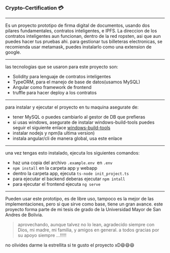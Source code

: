 ###  Crypto-Certification :credit_card:

------------

Es un proyecto prototipo de firma digital de documentos, usando dos pilares fundamentales, contratos inteligentes, e IPFS.
La direccion de los contratos inteligentes aun funcionan, dentro de la red ropsten, asi que aun puedes hacer tus pruebas ahi.
para gestionar tus billeteras electronicas, se recomienda usar metamask, puedes instalarlo como una extension de google.

------------


las tecnologias que se usaron para este proyecto son:
- Solidity para lenguaje de contratos inteligentes 
- TypeORM, para el manejo de base de datos(usamos MySQL)
- Angular como framework de frontend
- truffle para hacer deploy a los contratos

------------


para instalar y ejecutar el proyecto en tu maquina asegurate de:
- tener MySQL o puedes cambiarlo al gestor de DB que prefieras
- si usas windows, asegurate de instalar windows-build-tools puedes seguir el siguiente enlace [windows-build-tools](https://www.npmjs.com/package/windows-build-tools "windows-build-tools")
- instalar nodejs y npm(la ultima version)
- instala angular/cli de manera global, usa este enlace

------------


una vez tengas esto instalado, ejecuta los siguientes comandos:
- haz una copia del archivo `.example.env `en `.env`
- `npm install` en la carpeta app y webapp
- dentro la carpeta app, ejecuta `ts-node init_project.ts`
- para ejecutar el backend deberas ejecutar `npm intall`
- para ejecutar el frontend ejecuta `ng serve`

------------

Pueden usar este prototipo, es de libre uso, tampoco es la mejor de las implementaciones, pero si que sirve como base, tiene un gran avance.
este proyecto forma parte de mi tesis de grado de la Universidad Mayor de San Andres de Bolivia.
>aprovechando, aunque talvez no lo lean, agradecido siempre con Dios, mi madre, mi familia, y amigos en general. a todos gracias por su apoyo siempre ...!!!!!

no olivides darme la estrellita si te gusto el proyecto xD:smile::smile::smile:
